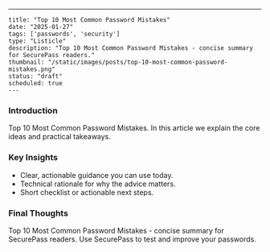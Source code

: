 ---
    title: "Top 10 Most Common Password Mistakes"
    date: "2025-01-27"
    tags: ['passwords', 'security']
    type: "Listicle"
    description: "Top 10 Most Common Password Mistakes - concise summary for SecurePass readers."
    thumbnail: "/static/images/posts/top-10-most-common-password-mistakes.png"
    status: "draft"
    scheduled: true
    ---

### Introduction
Top 10 Most Common Password Mistakes. In this article we explain the core ideas and practical takeaways.

### Key Insights
- Clear, actionable guidance you can use today.
- Technical rationale for why the advice matters.
- Short checklist or actionable next steps.

### Final Thoughts
Top 10 Most Common Password Mistakes - concise summary for SecurePass readers. Use SecurePass to test and improve your passwords.
